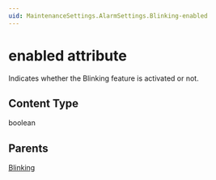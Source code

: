 ```yaml
---
uid: MaintenanceSettings.AlarmSettings.Blinking-enabled
---
```


# enabled attribute

Indicates whether the Blinking feature is activated or not.

## Content Type

boolean

## Parents

[Blinking](xref:MaintenanceSettings.AlarmSettings.Blinking)
